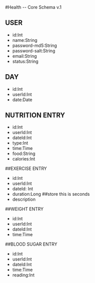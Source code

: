 #Health -- Core Schema v.1

## USER
* id:Int
* name:String
* password-md5:String
* password-salt:String
* email:String
* status:String

## DAY
* id:Int
* userId:Int
* date:Date

## NUTRITION ENTRY
* id:Int
* userId:Int
* dateId:Int
* type:Int
* time:Time
* food:String
* calories:Int

##EXERCISE ENTRY
* id:Int
* userId:Int
* dateId: Int
* duration:Long ##store this is seconds
* description

##WEIGHT ENTRY
* id:Int
* userId:Int
* dateId:Int
* time:Time

##BLOOD SUGAR ENTRY
* id:Int
* userId:Int
* dateId:Int
* time:Time
* reading:Int
